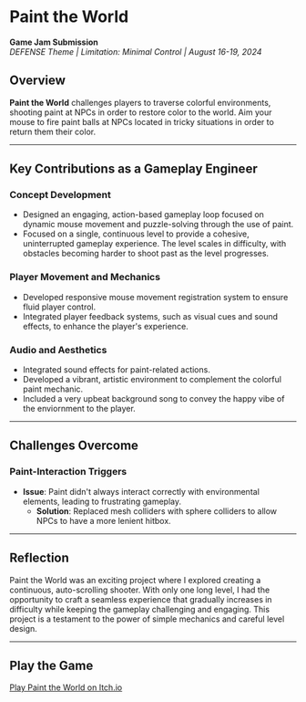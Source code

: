 # Paint the World  
**Game Jam Submission**  
*DEFENSE Theme | Limitation: Minimal Control | August 16-19, 2024*

## Overview  
**Paint the World** challenges players to traverse colorful environments, shooting paint at NPCs in order to restore color to the world. Aim your mouse to fire paint balls at NPCs located in tricky situations in order to return them their color.

---

## Key Contributions as a Gameplay Engineer  
### **Concept Development**  
  - Designed an engaging, action-based gameplay loop focused on dynamic mouse movement and puzzle-solving through the use of paint.  
  - Focused on a single, continuous level to provide a cohesive, uninterrupted gameplay experience. The level scales in difficulty, with obstacles becoming harder to shoot past as the level progresses.

### **Player Movement and Mechanics**  
  - Developed responsive mouse movement registration system to ensure fluid player control.  
  - Integrated player feedback systems, such as visual cues and sound effects, to enhance the player's experience.

### **Audio and Aesthetics**  
  - Integrated sound effects for paint-related actions.
  - Developed a vibrant, artistic environment to complement the colorful paint mechanic.
  - Included a very upbeat background song to convey the happy vibe of the enviornment to the player.

---

## Challenges Overcome  

### **Paint-Interaction Triggers**  
  - **Issue**: Paint didn't always interact correctly with environmental elements, leading to frustrating gameplay.  
    - **Solution**: Replaced mesh colliders with sphere colliders to allow NPCs to have a more lenient hitbox.

---

## Reflection  
Paint the World was an exciting project where I explored creating a continuous, auto-scrolling shooter. With only one long level, I had the opportunity to craft a seamless experience that gradually increases in difficulty while keeping the gameplay challenging and engaging. This project is a testament to the power of simple mechanics and careful level design.

---

## Play the Game  
[Play Paint the World on Itch.io](https://aftertheraingames.itch.io/paint-the-world)
